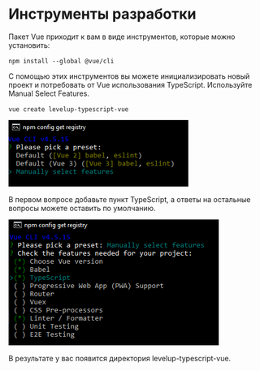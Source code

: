# Инструменты разработки

Пакет Vue приходит к вам в виде инструментов, которые можно установить:

```terminal
npm install --global @vue/cli
```

С помощью этих инструментов вы можете инициализировать новый проект и потребовать от Vue использования TypeScript. Используйте Manual Select Features.

```terminal
vue create levelup-typescript-vue
```

![Начало создания приложения Vue](../assets/vue-01.PNG)

В первом вопросе добавьте пункт TypeScript, а ответы на остальные вопросы можете оставить по умолчанию.

![Требование TypeScript](../assets/vue-02.PNG)

В результате у вас появится директория levelup-typescript-vue.

